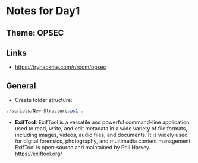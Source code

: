 # Notes for Day1

## Theme: **OPSEC**

## Links

- <https://tryhackme.com/r/room/opsec>
  
## General
  
- Create folder structure:
  
```powershell
./scripts/New-Structure.ps1 . 
```

- **ExifTool**: ExifTool is a versatile and powerful command-line application used to read, write, and edit metadata in a wide variety of file formats, including images, videos, audio files, and documents. It is widely used for digital forensics, photography, and multimedia content management. ExifTool is open-source and maintained by Phil Harvey.  <https://exiftool.org/>
